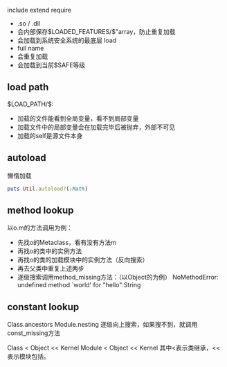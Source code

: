 include
extend
require
- .so / .dll
- 会内部保存\$LOADED_FEATURES/\$"array，防止重复加载
- 会加载到系统安全系统的最底层
load
- full name
- 会重复加载
- 会加载到当前$SAFE等级
## load path
\$LOAD_PATH/$:
- 加载的文件能看到全局变量，看不到局部变量
- 加载文件中的局部变量会在加载完毕后被抛弃，外部不可见
- 加载的self是源文件本身

## autoload
懒惰加载
```ruby
puts Util.autoload?(:Math)
```

## method lookup
以o.m的方法调用为例：
- 先找o的Metaclass，看有没有方法m
- 再找o的类中的实例方法
- 再找o的类的加载模块中的实例方法（反向搜索）
- 再去父类中重复上述两步
- 逐级搜索调用method_missing方法：（以Object的为例）
  NoMethodError: undefined method `world' for "hello":String

## constant lookup
Class.ancestors
Module.nesting
逐级向上搜索，如果搜不到，就调用const_missing方法

Class < Object << Kernel
Module < Object << Kernel
其中<表示类继承，<<表示模块包括。